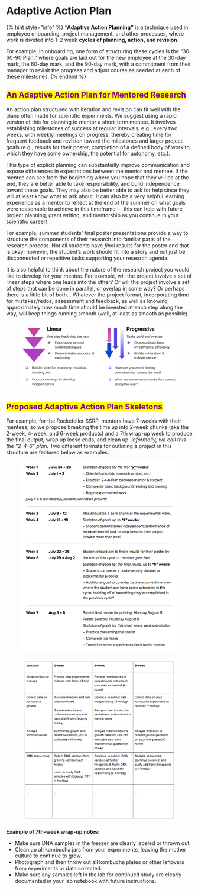# Adaptive Action Plan

{% hint style="info" %}
**“Adaptive Action Planning”** is a technique used in employee onboarding, project management, and other processes, where work is divided into 1–2 week **cycles of planning, action, and revision**.&#x20;

For example, in onboarding, one form of structuring these cycles is the “30-60-90 Plan,” where goals are laid out for the new employee at the 30-day mark, the 60-day mark, and the 90-day mark, with a commitment from their manager to revisit the progress and adjust course as needed at each of these milestones.
{% endhint %}

## <mark style="color:purple;">An Adaptive Action Plan for Mentored Research</mark>

An action plan structured with iteration and revision can fit well with the plans often made for scientific experiments. We suggest using a rapid version of this for planning to mentor a short-term mentee. It involves establishing milestones of success at regular intervals, e.g., every two weeks, with weekly meetings on progress, thereby creating time for frequent feedback and revision toward the milestones and larger project goals (e.g., results for their poster, completion of a defined body of work to which they have some ownership, the potential for autonomy, etc.).

This type of explicit planning can substantially improve communication and expose differences in expectations between the mentor and mentee. If the mentee can see from the beginning where you hope that they will be at the end, they are better able to take responsibility, and build independence toward these goals. They may also be better able to ask for help since they will at least know what to ask about. It can also be a very helpful learning experience as a mentor to reflect at the end of the summer on what goals were reasonable to achieve in this timeframe — this can help with future project planning, grant writing, and mentorship as you continue in your scientific career!

For example, summer students’ final poster presentations provide a way to structure the components of their research into familiar parts of the research process. Not all students have _final_ results for the poster and that is okay; however, the student’s work should fit into a story and not just be disconnected or repetitive tasks supporting your research agenda.

It is also helpful to think about the nature of the research project you would like to develop for your mentee. For example, will the project involve a set of linear steps where one leads into the other? Or will the project involve a set of steps that can be done in parallel, or overlap in some way? Or perhaps there is a little bit of both… Whatever the project format, incorporating time for mistakes/redos, assessment and feedback, as well as knowing approximately how much time should be invested at each step along the way, will keep things running smooth (well, at least as smooth as possible).&#x20;

<figure><img src="../../.gitbook/assets/image.png" alt=""><figcaption></figcaption></figure>

## <mark style="color:purple;">Proposed Adaptive Action Plan Skeletons</mark>

For example, for the Rockefeller SSRP, mentors have 7-weeks with their mentees, so we propose breaking the time up into 2-week chunks (aka the 2-week, 4-week, and 6-week products) and a 7th wrap-up week to produce the final output, wrap up loose ends, and clean up. _Informally, we call this the “2-4-6” plan_. Two different formats for outlining a project in this structure are featured below as examples:

<figure><img src="../../.gitbook/assets/image (4).png" alt=""><figcaption></figcaption></figure>

<figure><img src="../../.gitbook/assets/image (3).png" alt=""><figcaption></figcaption></figure>

**Example of 7th-week wrap-up notes:**

* Make sure DNA samples in the freezer are clearly labeled or thrown out.
* Clean up all kombucha jars from your experiments, leaving the mother culture to continue to grow.
* Photograph and then throw out all kombucha plates or other leftovers from experiments or data collected.
* Make sure any samples left in the lab for continued study are clearly documented in your lab notebook with future instructions.
